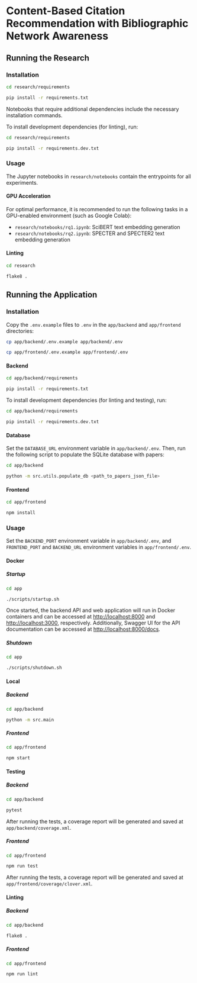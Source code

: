 # Content-Based Citation Recommendation with Bibliographic Network Awareness
## Running the Research
### Installation
```sh
cd research/requirements

pip install -r requirements.txt
```

Notebooks that require additional dependencies include the necessary installation commands.

To install development dependencies (for linting), run:

```sh
cd research/requirements

pip install -r requirements.dev.txt
```

### Usage
The Jupyter notebooks in `research/notebooks` contain the entrypoints for all experiments.

#### GPU Acceleration
For optimal performance, it is recommended to run the following tasks in a GPU-enabled environment (such as Google Colab):
- `research/notebooks/rq1.ipynb`: SciBERT text embedding generation
- `research/notebooks/rq2.ipynb`: SPECTER and SPECTER2 text embedding generation

#### Linting
```sh
cd research

flake8 .
```

## Running the Application
### Installation
Copy the `.env.example` files to `.env` in the `app/backend` and `app/frontend` directories:

```sh
cp app/backend/.env.example app/backend/.env

cp app/frontend/.env.example app/frontend/.env
```

#### Backend
```sh
cd app/backend/requirements

pip install -r requirements.txt
```

To install development dependencies (for linting and testing), run:

```sh
cd app/backend/requirements

pip install -r requirements.dev.txt
```

#### Database
Set the `DATABASE_URL` environment variable in `app/backend/.env`. Then, run the following script to populate the SQLite database with papers:

```sh
cd app/backend

python -m src.utils.populate_db <path_to_papers_json_file>
```

#### Frontend
```sh
cd app/frontend

npm install
```

### Usage
Set the `BACKEND_PORT` environment variable in `app/backend/.env`, and `FRONTEND_PORT` and `BACKEND_URL` environment variables in `app/frontend/.env`.

#### Docker
##### Startup
```sh
cd app

./scripts/startup.sh
```

Once started, the backend API and web application will run in Docker containers and can be accessed at [http://localhost:8000](http://localhost:8000) and [http://localhost:3000](http://localhost:3000), respectively. Additionally, Swagger UI for the API documentation can be accessed at [http://localhost:8000/docs](http://localhost:8000/docs).

##### Shutdown
```sh
cd app

./scripts/shutdown.sh
```

#### Local
##### Backend
```sh
cd app/backend

python -m src.main
```

##### Frontend
```sh
cd app/frontend

npm start
```

#### Testing
##### Backend
```sh
cd app/backend

pytest
```

After running the tests, a coverage report will be generated and saved at `app/backend/coverage.xml`.

##### Frontend
```sh
cd app/frontend

npm run test
```

After running the tests, a coverage report will be generated and saved at `app/frontend/coverage/clover.xml`.

#### Linting
##### Backend
```sh
cd app/backend

flake8 .
```

##### Frontend
```sh
cd app/frontend

npm run lint
```